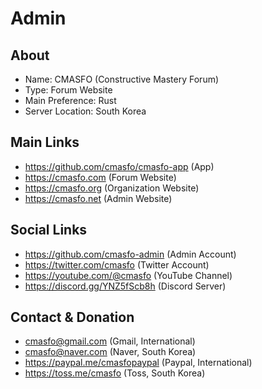 
# Admin

## About

* Name: CMASFO (Constructive Mastery Forum)
* Type: Forum Website
* Main Preference: Rust
* Server Location: South Korea

## Main Links

* https://github.com/cmasfo/cmasfo-app (App)
* https://cmasfo.com (Forum Website)
* https://cmasfo.org (Organization Website)
* https://cmasfo.net (Admin Website)

## Social Links

* https://github.com/cmasfo-admin (Admin Account)
* https://twitter.com/cmasfo (Twitter Account)
* https://youtube.com/@cmasfo (YouTube Channel)
* https://discord.gg/YNZ5fScb8h (Discord Server)

## Contact & Donation

* cmasfo@gmail.com (Gmail, International)
* cmasfo@naver.com (Naver, South Korea)
* https://paypal.me/cmasfopaypal (Paypal, International)
* https://toss.me/cmasfo (Toss, South Korea)
